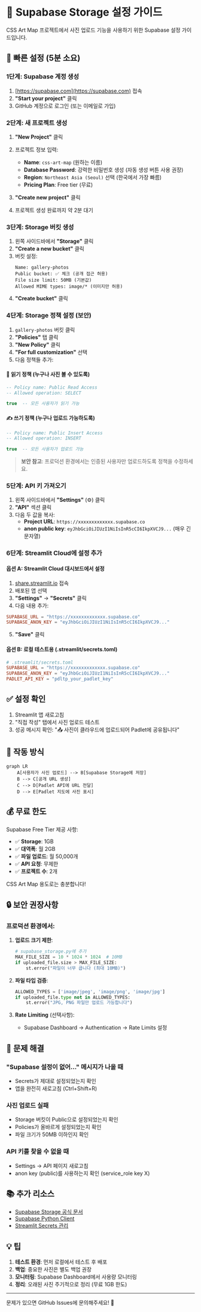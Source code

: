 # 📸 Supabase Storage 설정 가이드

CSS Art Map 프로젝트에서 사진 업로드 기능을 사용하기 위한 Supabase 설정 가이드입니다.

## 🚀 빠른 설정 (5분 소요)

### 1단계: Supabase 계정 생성

1. [https://supabase.com](https://supabase.com) 접속
2. **"Start your project"** 클릭
3. GitHub 계정으로 로그인 (또는 이메일로 가입)

### 2단계: 새 프로젝트 생성

1. **"New Project"** 클릭
2. 프로젝트 정보 입력:
   - **Name**: `css-art-map` (원하는 이름)
   - **Database Password**: 강력한 비밀번호 생성 (자동 생성 버튼 사용 권장)
   - **Region**: `Northeast Asia (Seoul)` 선택 (한국에서 가장 빠름)
   - **Pricing Plan**: Free tier (무료)

3. **"Create new project"** 클릭
4. 프로젝트 생성 완료까지 약 2분 대기

### 3단계: Storage 버킷 생성

1. 왼쪽 사이드바에서 **"Storage"** 클릭
2. **"Create a new bucket"** 클릭
3. 버킷 설정:
   ```
   Name: gallery-photos
   Public bucket: ✅ 체크 (공개 접근 허용)
   File size limit: 50MB (기본값)
   Allowed MIME types: image/* (이미지만 허용)
   ```
4. **"Create bucket"** 클릭

### 4단계: Storage 정책 설정 (보안)

1. `gallery-photos` 버킷 클릭
2. **"Policies"** 탭 클릭
3. **"New Policy"** 클릭
4. **"For full customization"** 선택
5. 다음 정책들 추가:

#### 📖 읽기 정책 (누구나 사진 볼 수 있도록)
```sql
-- Policy name: Public Read Access
-- Allowed operation: SELECT

true  -- 모든 사용자가 읽기 가능
```

#### ✍️ 쓰기 정책 (누구나 업로드 가능하도록)
```sql
-- Policy name: Public Insert Access  
-- Allowed operation: INSERT

true  -- 모든 사용자가 업로드 가능
```

> **보안 참고**: 프로덕션 환경에서는 인증된 사용자만 업로드하도록 정책을 수정하세요.

### 5단계: API 키 가져오기

1. 왼쪽 사이드바에서 **"Settings"** (⚙️) 클릭
2. **"API"** 섹션 클릭
3. 다음 두 값을 복사:
   - **Project URL**: `https://xxxxxxxxxxxxx.supabase.co`
   - **anon public key**: `eyJhbGciOiJIUzI1NiIsInR5cCI6IkpXVCJ9...` (매우 긴 문자열)

### 6단계: Streamlit Cloud에 설정 추가

#### 옵션 A: Streamlit Cloud 대시보드에서 설정
1. [share.streamlit.io](https://share.streamlit.io) 접속
2. 배포된 앱 선택
3. **"Settings"** → **"Secrets"** 클릭
4. 다음 내용 추가:
```toml
SUPABASE_URL = "https://xxxxxxxxxxxxx.supabase.co"
SUPABASE_ANON_KEY = "eyJhbGciOiJIUzI1NiIsInR5cCI6IkpXVCJ9..."
```
5. **"Save"** 클릭

#### 옵션 B: 로컬 테스트용 (.streamlit/secrets.toml)
```toml
# .streamlit/secrets.toml
SUPABASE_URL = "https://xxxxxxxxxxxxx.supabase.co"
SUPABASE_ANON_KEY = "eyJhbGciOiJIUzI1NiIsInR5cCI6IkpXVCJ9..."
PADLET_API_KEY = "pdltp_your_padlet_key"
```

## ✅ 설정 확인

1. Streamlit 앱 새로고침
2. "직접 작성" 탭에서 사진 업로드 테스트
3. 성공 메시지 확인: "📤 사진이 클라우드에 업로드되어 Padlet에 공유됩니다"

## 🎯 작동 방식

```mermaid
graph LR
    A[사용자가 사진 업로드] --> B[Supabase Storage에 저장]
    B --> C[공개 URL 생성]
    C --> D[Padlet API에 URL 전달]
    D --> E[Padlet 지도에 사진 표시]
```

## 💰 무료 한도

Supabase Free Tier 제공 사항:
- ✅ **Storage**: 1GB
- ✅ **대역폭**: 월 2GB
- ✅ **파일 업로드**: 월 50,000개
- ✅ **API 요청**: 무제한
- ✅ **프로젝트 수**: 2개

CSS Art Map 용도로는 충분합니다!

## 🔒 보안 권장사항

### 프로덕션 환경에서:

1. **업로드 크기 제한**:
   ```python
   # supabase_storage.py에 추가
   MAX_FILE_SIZE = 10 * 1024 * 1024  # 10MB
   if uploaded_file.size > MAX_FILE_SIZE:
       st.error("파일이 너무 큽니다 (최대 10MB)")
   ```

2. **파일 타입 검증**:
   ```python
   ALLOWED_TYPES = ['image/jpeg', 'image/png', 'image/jpg']
   if uploaded_file.type not in ALLOWED_TYPES:
       st.error("JPG, PNG 파일만 업로드 가능합니다")
   ```

3. **Rate Limiting** (선택사항):
   - Supabase Dashboard → Authentication → Rate Limits 설정

## 🐛 문제 해결

### "Supabase 설정이 없어..." 메시지가 나올 때
- Secrets가 제대로 설정되었는지 확인
- 앱을 완전히 새로고침 (Ctrl+Shift+R)

### 사진 업로드 실패
- Storage 버킷이 Public으로 설정되었는지 확인
- Policies가 올바르게 설정되었는지 확인
- 파일 크기가 50MB 이하인지 확인

### API 키를 찾을 수 없을 때
- Settings → API 페이지 새로고침
- anon key (public)를 사용하는지 확인 (service_role key X)

## 📚 추가 리소스

- [Supabase Storage 공식 문서](https://supabase.com/docs/guides/storage)
- [Supabase Python Client](https://github.com/supabase-community/supabase-py)
- [Streamlit Secrets 관리](https://docs.streamlit.io/library/advanced-features/secrets-management)

## 💡 팁

1. **테스트 환경**: 먼저 로컬에서 테스트 후 배포
2. **백업**: 중요한 사진은 별도 백업 권장
3. **모니터링**: Supabase Dashboard에서 사용량 모니터링
4. **정리**: 오래된 사진 주기적으로 정리 (무료 1GB 한도)

---

문제가 있으면 GitHub Issues에 문의해주세요! 🚀